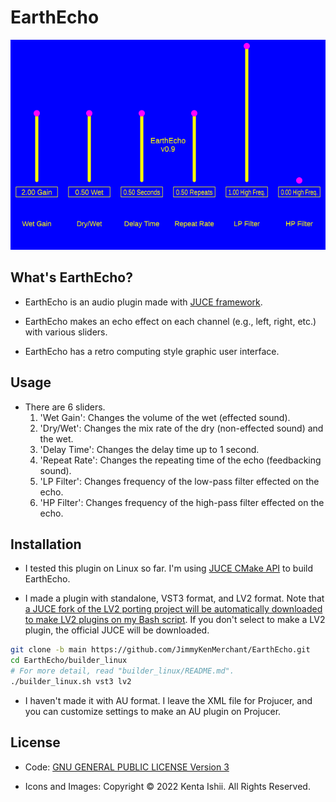 # EarthEcho

![Graphical User Interface of EarthEcho](/resources/images/earthecho_gui.png "EarthEcho_GUI")

## What's EarthEcho?

* EarthEcho is an audio plugin made with [JUCE framework](https://github.com/juce-framework/JUCE).

* EarthEcho makes an echo effect on each channel (e.g., left, right, etc.) with various sliders.

* EarthEcho has a retro computing style graphic user interface.

## Usage

* There are 6 sliders.
  1. 'Wet Gain': Changes the volume of the wet (effected sound).
  2. 'Dry/Wet': Changes the mix rate of the dry (non-effected sound) and the wet.
  3. 'Delay Time': Changes the delay time up to 1 second.
  4. 'Repeat Rate': Changes the repeating time of the echo (feedbacking sound).
  5. 'LP Filter': Changes frequency of the low-pass filter effected on the echo.
  6. 'HP Filter': Changes frequency of the high-pass filter effected on the echo.

## Installation

* I tested this plugin on Linux so far. I'm using [JUCE CMake API](https://github.com/juce-framework/JUCE/blob/master/docs/CMake%20API.md) to build EarthEcho.

* I made a plugin with standalone, VST3 format, and LV2 format. Note that [a JUCE fork of the LV2 porting project will be automatically downloaded to make LV2 plugins on my Bash script](https://github.com/lv2-porting-project/JUCE/tree/lv2). If you don't select to make a LV2 plugin, the official JUCE will be downloaded.

```bash
git clone -b main https://github.com/JimmyKenMerchant/EarthEcho.git
cd EarthEcho/builder_linux
# For more detail, read "builder_linux/README.md".
./builder_linux.sh vst3 lv2
```

* I haven't made it with AU format. I leave the XML file for Projucer, and you can customize settings to make an AU plugin on Projucer.

## License

* Code: [GNU GENERAL PUBLIC LICENSE Version 3](https://www.gnu.org/licenses/gpl-3.0.en.html)

* Icons and Images: Copyright © 2022 Kenta Ishii. All Rights Reserved.
